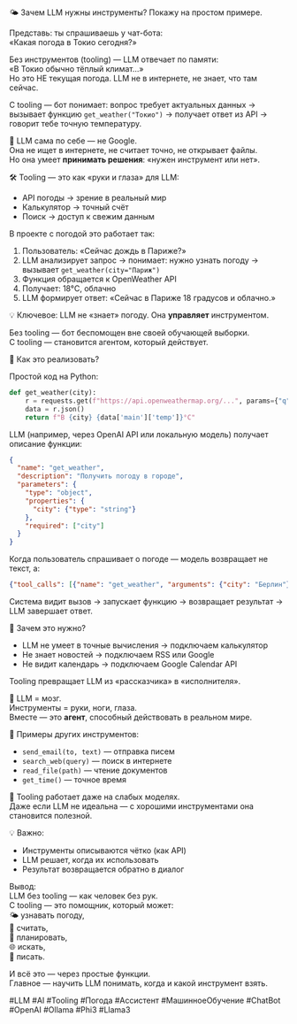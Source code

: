🌤️ Зачем LLM нужны инструменты? Покажу на простом примере.

Представь: ты спрашиваешь у чат-бота:  
«Какая погода в Токио сегодня?»  

Без инструментов (tooling) — LLM отвечает по памяти:  
«В Токио обычно тёплый климат...»  
Но это НЕ текущая погода. LLM не в интернете, не знает, что там сейчас.

С tooling — бот понимает: вопрос требует актуальных данных → вызывает функцию `get_weather("Токио")` → получает ответ из API → говорит тебе точную температуру.

🔹 LLM сама по себе — не Google.  
Она не ищет в интернете, не считает точно, не открывает файлы.  
Но она умеет **принимать решения**: «нужен инструмент или нет».

🛠️ Tooling — это как «руки и глаза» для LLM:  
- API погоды → зрение в реальный мир  
- Калькулятор → точный счёт  
- Поиск → доступ к свежим данным  

В проекте с погодой это работает так:

1. Пользователь: «Сейчас дождь в Париже?»  
2. LLM анализирует запрос → понимает: нужно узнать погоду → вызывает `get_weather(city="Париж")`  
3. Функция обращается к OpenWeather API  
4. Получает: 18°C, облачно  
5. LLM формирует ответ: «Сейчас в Париже 18 градусов и облачно.»  

💡 Ключевое: LLM не «знает» погоду. Она **управляет** инструментом.

Без tooling — бот беспомощен вне своей обучающей выборки.  
С tooling — становится агентом, который действует.

🔧 Как это реализовать?

Простой код на Python:
```python
def get_weather(city):
    r = requests.get(f"https://api.openweathermap.org/...", params={"q": city})
    data = r.json()
    return f"В {city} {data['main']['temp']}°C"
```

LLM (например, через OpenAI API или локальную модель) получает описание функции:
```json
{
  "name": "get_weather",
  "description": "Получить погоду в городе",
  "parameters": {
    "type": "object",
    "properties": {
      "city": {"type": "string"}
    },
    "required": ["city"]
  }
}
```

Когда пользователь спрашивает о погоде — модель возвращает не текст, а:
```json
{"tool_calls": [{"name": "get_weather", "arguments": {"city": "Берлин"}}]}
```

Система видит вызов → запускает функцию → возвращает результат → LLM завершает ответ.

🚀 Зачем это нужно?

- LLM не умеет в точные вычисления → подключаем калькулятор  
- Не знает новостей → подключаем RSS или Google  
- Не видит календарь → подключаем Google Calendar API  

Tooling превращает LLM из «рассказчика» в «исполнителя».

🧠 LLM = мозг.  
Инструменты = руки, ноги, глаза.  
Вместе — это **агент**, способный действовать в реальном мире.

📌 Примеры других инструментов:
- `send_email(to, text)` — отправка писем  
- `search_web(query)` — поиск в интернете  
- `read_file(path)` — чтение документов  
- `get_time()` — точное время  

🔧 Tooling работает даже на слабых моделях.  
Даже если LLM не идеальна — с хорошими инструментами она становится полезной.

💡 Важно:  
- Инструменты описываются чётко (как API)  
- LLM решает, когда их использовать  
- Результат возвращается обратно в диалог  

Вывод:  
LLM без tooling — как человек без рук.  
С tooling — это помощник, который может:  
🌤️ узнавать погоду,  
🧮 считать,  
📅 планировать,  
🌐 искать,  
📩 писать.  

И всё это — через простые функции.  
Главное — научить LLM понимать, когда и какой инструмент взять.

#LLM #AI #Tooling #Погода #Ассистент #МашинноеОбучение #ChatBot #OpenAI #Ollama #Phi3 #Llama3